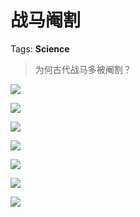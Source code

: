 # 战马阉割

Tags: **Science**

> 为何古代战马多被阉割？



![](https://pica.zhimg.com/50/v2-98434d92403dc676ac8dbb49a4793002_720w.jpg?source=1940ef5c)  


![](https://pica.zhimg.com/50/v2-8fc885ca5a539d02cd09e7768cfc20f2_720w.jpg?source=1940ef5c)  


![](https://pic3.zhimg.com/50/v2-e0763c58fdf4d425be9f2ddaa5e63ef7_720w.jpg?source=1940ef5c)  


![](https://pica.zhimg.com/50/v2-f7d95bc1580963e384e99ae0393c6438_720w.jpg?source=1940ef5c)  


![](https://pic2.zhimg.com/50/v2-cd333fc261d50bcd6091ecd99936cc89_720w.jpg?source=1940ef5c)  


![](https://pic2.zhimg.com/50/v2-1624bf8295864ee899610a4ecfb69e1f_720w.jpg?source=1940ef5c)  


![](https://pic3.zhimg.com/50/v2-3cc0d680a92e55b369208b3dfcc4fca3_720w.jpg?source=1940ef5c)

